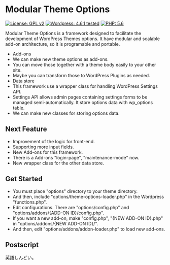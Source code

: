# Modular Theme Options
[![License: GPL v2](https://img.shields.io/badge/License-GPL%20v2-blue.svg?style=flat-square)](https://github.com/sanpei1978/theme-options-portable/blob/master/LICENSE)
[![Wordpress: 4.6.1 tested](https://img.shields.io/badge/wordpress-4.6.1%20tested-brightgreen.svg?style=flat-square)](#)
[![PHP: 5.6](https://img.shields.io/badge/PHP-5.6-blue.svg?style=flat-square)](#)

Modular Theme Options is a framework designed to facilitate the development of WordPress Themes options.
It have modular and scalable add-on architecture, so it is programable and portable.

+ Add-ons
 + We can make new theme options as add-ons.
 + You can move those together with a theme body easily to your other site.
 + Maybe you can transform those to WordPress Plugins as needed.
+ Data store
 + This framework use a wrapper class for handling WordPress Settings API.
  + Settings API allows admin pages containing settings forms to be managed semi-automatically. It store options data with wp_options table.
 + We can make new classes for storing options data.

## Next Feature

+ Improvement of the logic for front-end.
+ Supporting more input fields.
+ New Add-ons for this framework.
 + There is a Add-ons "login-page", "maintenance-mode" now.
+ New wrapper class for the other data store.

## Get Started

 + You must place "options" directory to your theme directory.
 + And then, include "options/theme-options-loader.php" in the Wordpress "functions.php".
 + Edit configurations. There are "options/config.php" and "options/addons/{ADD-ON ID}/config.php".
 + If you want a new add-on, make "config.php", "{NEW ADD-ON ID}.php" in "options/addons/{NEW ADD-ON ID}/".
 + And then, edit "options/addons/addon-loader.php" to load new add-ons.

## Postscript

 英語しんどい。
